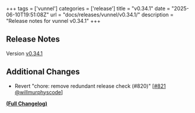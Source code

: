 +++
tags = ['vunnel']
categories = ['release']
title = "v0.34.1"
date = "2025-06-10T19:51:08Z"
url = "docs/releases/vunnel/v0.34.1/"
description = "Release notes for vunnel v0.34.1"
+++

## Release Notes

Version [v0.34.1](https://github.com/anchore/vunnel/releases/tag/v0.34.1)

## Additional Changes

- Revert "chore: remove redundant release check (#820)" [[#821](https://github.com/anchore/vunnel/pull/821) [@willmurphyscode](https://github.com/willmurphyscode)]

**[(Full Changelog)](https://github.com/anchore/vunnel/compare/v0.34.0...v0.34.1)**
